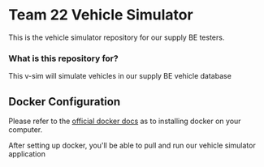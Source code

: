 # Team 22 Vehicle Simulator 

This is the vehicle simulator repository for our supply BE testers.

### What is this repository for? ###

This v-sim will simulate vehicles in our supply BE vehicle database

## Docker Configuration



Please refer to the [official docker docs](https://docs.docker.com/get-docker/) as to installing docker on your computer. 

After setting up docker, you'll be able to pull and run our vehicle simulator application 

